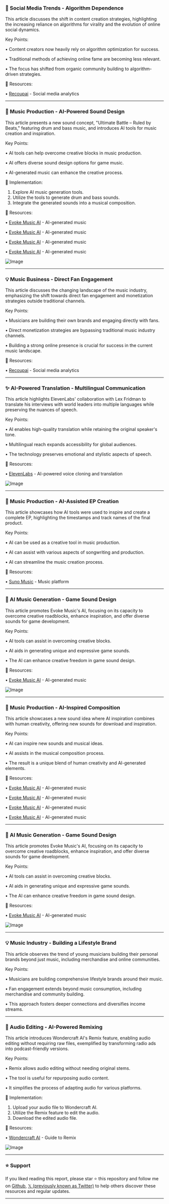 ### 🤖 Social Media Trends - Algorithm Dependence

This article discusses the shift in content creation strategies, highlighting the increasing reliance on algorithms for virality and the evolution of online social dynamics.

Key Points:

• Content creators now heavily rely on algorithm optimization for success.


• Traditional methods of achieving online fame are becoming less relevant.


• The focus has shifted from organic community building to algorithm-driven strategies.



🔗 Resources:

• [Recoupai](https://x.com/recoupai) - Social media analytics


---

### 🚀 Music Production - AI-Powered Sound Design

This article presents a new sound concept, "Ultimate Battle – Ruled by Beats," featuring drum and bass music, and introduces AI tools for music creation and inspiration.

Key Points:

• AI tools can help overcome creative blocks in music production.


• AI offers diverse sound design options for game music.


• AI-generated music can enhance the creative process.



🚀 Implementation:

1. Explore AI music generation tools.
2. Utilize the tools to generate drum and bass sounds.
3. Integrate the generated sounds into a musical composition.



🔗 Resources:

• [Evoke Music AI](https://evokemusic.short.gy/the-future) - AI-generated music


• [Evoke Music AI](https://evokemusic.short.gy/the-stars) - AI-generated music


• [Evoke Music AI](https://evokemusic.short.gy/The-Door) - AI-generated music


• [Evoke Music AI](https://evokemusic.short.gy/NOCTURNAL-HUNTER…) - AI-generated music


![Image](https://pbs.twimg.com/ext_tw_video_thumb/1900474319756558336/pu/img/4MQL-4_NoKWrF93v.jpg)


---

### 💡 Music Business - Direct Fan Engagement

This article discusses the changing landscape of the music industry, emphasizing the shift towards direct fan engagement and monetization strategies outside traditional channels.

Key Points:

• Musicians are building their own brands and engaging directly with fans.


• Direct monetization strategies are bypassing traditional music industry channels.


• Building a strong online presence is crucial for success in the current music landscape.



🔗 Resources:

• [Recoupai](https://x.com/recoupai) - Social media analytics


---

### ✨ AI-Powered Translation - Multilingual Communication

This article highlights ElevenLabs' collaboration with Lex Fridman to translate his interviews with world leaders into multiple languages while preserving the nuances of speech.

Key Points:

•  AI enables high-quality translation while retaining the original speaker's tone.


•  Multilingual reach expands accessibility for global audiences.


•  The technology preserves emotional and stylistic aspects of speech.



🔗 Resources:

• [ElevenLabs](https://x.com/elevenlabsio) - AI-powered voice cloning and translation


![Image](https://pbs.twimg.com/media/GmFGaAkWMAAspnV?format=jpg&name=small)


---

### 🚀 Music Production - AI-Assisted EP Creation

This article showcases how AI tools were used to inspire and create a complete EP, highlighting the timestamps and track names of the final product.


Key Points:

• AI can be used as a creative tool in music production.


• AI can assist with various aspects of songwriting and production.


• AI can streamline the music creation process.




🔗 Resources:

• [Suno Music](https://x.com/SunoMusic) - Music platform


---

### 🤖 AI Music Generation - Game Sound Design

This article promotes Evoke Music's AI, focusing on its capacity to overcome creative roadblocks, enhance inspiration, and offer diverse sounds for game development.


Key Points:

• AI tools can assist in overcoming creative blocks.


• AI aids in generating unique and expressive game sounds.


• The AI can enhance creative freedom in game sound design.



🔗 Resources:

• [Evoke Music AI](https://evokemusic.short.gy/NOCTURNAL-HUNTER…) - AI-generated music


![Image](https://pbs.twimg.com/ext_tw_video_thumb/1899377803608641536/pu/img/2zeiREP52mGKwr6a.jpg)


---

### 🚀 Music Production - AI-Inspired Composition

This article showcases a new sound idea where AI inspiration combines with human creativity, offering new sounds for download and inspiration.


Key Points:

• AI can inspire new sounds and musical ideas.


• AI assists in the musical composition process.


• The result is a unique blend of human creativity and AI-generated elements.



🔗 Resources:

• [Evoke Music AI](https://evokemusic.short.gy/DIVINE-RETRIBUTION…) - AI-generated music


• [Evoke Music AI](https://evokemusic.short.gy/HELL-DEVOURER) - AI-generated music


• [Evoke Music AI](https://evokemusic.short.gy/THE-TRUTH) - AI-generated music


• [Evoke Music AI](https://evokemusic.short.gy/PHANTOM-AVENGER) - AI-generated music


---

### 🤖 AI Music Generation - Game Sound Design

This article promotes Evoke Music's AI, focusing on its capacity to overcome creative roadblocks, enhance inspiration, and offer diverse sounds for game development.


Key Points:

• AI tools can assist in overcoming creative blocks.


• AI aids in generating unique and expressive game sounds.


• The AI can enhance creative freedom in game sound design.


🔗 Resources:

• [Evoke Music AI](https://evokemusic.short.gy/DIVINE-RETRIBUTION…) - AI-generated music


![Image](https://pbs.twimg.com/ext_tw_video_thumb/1897934459275751424/pu/img/H2s9v6mZO1Tu0MXT.jpg)


---

### 💡 Music Industry - Building a Lifestyle Brand

This article observes the trend of young musicians building their personal brands beyond just music, including merchandise and online communities.


Key Points:

• Musicians are building comprehensive lifestyle brands around their music.


• Fan engagement extends beyond music consumption, including merchandise and community building.


• This approach fosters deeper connections and diversifies income streams.


---

### 🤖 Audio Editing - AI-Powered Remixing

This article introduces Wondercraft AI's Remix feature, enabling audio editing without requiring raw files, exemplified by transforming radio ads into podcast-friendly versions.

Key Points:

• Remix allows audio editing without needing original stems.


• The tool is useful for repurposing audio content.


•  It simplifies the process of adapting audio for various platforms.


🚀 Implementation:

1. Upload your audio file to Wondercraft AI.
2. Utilize the Remix feature to edit the audio.
3. Download the edited audio file.


🔗 Resources:

• [Wondercraft AI](https://wondercraft.ai/blog/edit-any-audio-without-raw-files…) - Guide to Remix


![Image](https://pbs.twimg.com/ext_tw_video_thumb/1897663003610243072/pu/img/PWLofpwEuo2v9t9P.jpg)


---

### ⭐️ Support

If you liked reading this report, please star ⭐️ this repository and follow me on [Github](https://github.com/Drix10), [𝕏 (previously known as Twitter)](https://x.com/DRIX_10_) to help others discover these resources and regular updates.

---